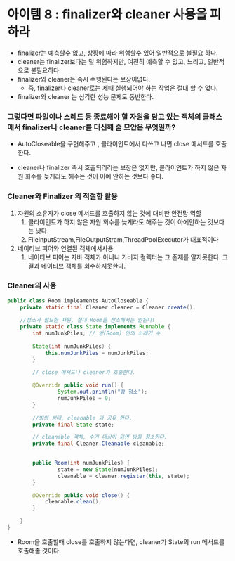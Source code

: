 # 아이템 8 : finalizer와 cleaner 사용을 피하라

- finalizer는 예측할수 없고, 상황에 따라 위험할수 있어 일반적으로 불필요 하다.
- cleaner는 finalizer보다는 덜 위험하지만, 여전히 예측할 수 없고, 느리고, 일반적으로 불필요하다.
- finalizer와 cleaner는 즉시 수행된다는 보장이없다.
    - 즉, finalizer나 cleaner로는 제때 실행되어야 하는 작업은 절대 할 수 없다.
- finalizer와 cleaner 는 심각한 성능 문제도 동반한다.

### 그렇다면 파일이나 스레드 등 종료해야 할 자원을 담고 있는 객체의 클래스에서 finalizer나 cleaner를 대신해 줄 묘안은 무엇일까?

- AutoCloseable을 구현해주고 , 클라이언트에서 다쓰고 나면 close 메서드를 호출한다.

- cleaner나 finalizer 즉시 호출되리라는 보장은 없지만, 클라이언트가 하지 않은 자원 회수를 늦게라도 해주는 것이 아예 안하는 것보다 좋다.

### Cleaner와 Finalizer 의 적절한 활용

1. 자원의 소유자가 close 메서드를 호출하지 않는 것에 대비한 안전망 역할
    1. 클라이언트가 하지 않은 자원 회수를 늦게라도 해주는 것이 아에안하는 것보다는 낮다
    2. FileInputStream,FileOutputStram,ThreadPoolExecutor가 대표적이다
2. 네이티브 피어와 연결된 객체에서사용
    1. 네이티브 피어는 자바 객체가 아니니 가비지 컬렉터는 그 존재를 알지못한다. 그결과 네이티브 객체를 회수하지못한다.
    

### Cleaner의 사용

```java
public class Room impleaments AutoCloseable {
	private static final Cleaner cleaner = Cleaner.create();
	
	//청소가 필요한 자원, 절대 Room을 참조해서는 안된다!
	private static class State implements Runnable {
		int numJunkPiles; // 방(Room) 안의 쓰레기 수
		
		State(int numJunkPiles) {
			this.numJunkPiles = numJunkPiles;
		}

		// close 메서드나 cleaner가 호출한다.
		
		@Override public void run() {
				System.out.println("방 청소");
				numJunkPiles = 0;
		}
		
		//방의 상태, cleanable 과 공유 한다.
		private final State state;

		// cleanable 객체, 수거 대상이 되면 방을 청소한다.
		private final Cleaner.Cleanable cleanable;
			

		public Room(int numJunkPiles) {
				state = new State(numJunkPiles);
				cleanable = cleaner.register(this, state);
		}

		@Override public void close() {
			cleanable.clean();
		}

	}
}
```

- Room을 호출할때 close를 호출하지 않는다면, cleaner가 State의 run 메서드를 호출해줄 것이다.